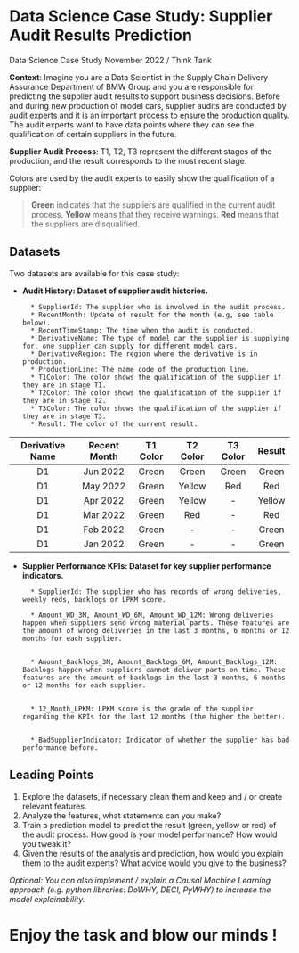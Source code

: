 # Data Science Case Study: Supplier Audit Results Prediction
Data Science Case Study November 2022 / Think Tank

**Context**: Imagine you are a Data Scientist in the Supply Chain Delivery Assurance Department of BMW Group and you are responsible for predicting the supplier audit results to support business decisions. Before and during new production of model cars, supplier audits are conducted by audit experts and it is an important process to ensure the production quality. The audit experts want to have data points where they can see the qualification of certain suppliers in the future.

**Supplier Audit Process**: T1, T2, T3 represent the different stages of the production, and the result corresponds to the most recent stage.

Colors are used by the audit experts to easily show the qualification of a supplier:

> **Green** indicates that the suppliers are qualified in the current audit process.
> **Yellow** means that they receive warnings.
> **Red** means that the suppliers are disqualified.

## Datasets
Two datasets are available for this case study:

- **Audit History: Dataset of supplier audit histories.**

		* SupplierId: The supplier who is involved in the audit process.
		* RecentMonth: Update of result for the month (e.g, see table below).
		* RecentTimeStamp: The time when the audit is conducted.
		* DerivativeName: The type of model car the supplier is supplying for, one supplier can supply for different model cars.
		* DerivativeRegion: The region where the derivative is in production.
		* ProductionLine: The name code of the production line.
		* T1Color: The color shows the qualification of the supplier if they are in stage T1.
		* T2Color: The color shows the qualification of the supplier if they are in stage T2.
		* T3Color: The color shows the qualification of the supplier if they are in stage T3.
		* Result: The color of the current result.

|Derivative Name|Recent Month|T1 Color|T2 Color|T3 Color|Result|
|:-:|:-:|:-:|:-:|:-:|:-:|
|D1|Jun 2022|Green|Green|Green|Green|
|D1|May 2022|Green|Yellow|Red|Red|
|D1|Apr 2022|Green|Yellow|-|Yellow|
|D1|Mar 2022|Green|Red|-|Red|
|D1|Feb 2022|Green|-|-|Green|
|D1|Jan 2022|Green|-|-|Green|

- **Supplier Performance KPIs: Dataset for key supplier performance indicators.**

		* SupplierId: The supplier who has records of wrong deliveries, weekly reds, backlogs or LPKM score.
	
		* Amount_WD_3M, Amount_WD_6M, Amount_WD_12M: Wrong deliveries happen when suppliers send wrong material parts. These features are the amount of wrong deliveries in the last 3 months, 6 months or 12 months for each supplier.


		* Amount_Backlogs_3M, Amount_Backlogs_6M, Amount_Backlogs_12M: Backlogs happen when suppliers cannot deliver parts on time. These features are the amount of backlogs in the last 3 months, 6 months or 12 months for each supplier.


		* 12_Month_LPKM: LPKM score is the grade of the supplier regarding the KPIs for the last 12 months (the higher the better).


		* BadSupplierIndicator: Indicator of whether the supplier has bad performance before.

## Leading Points

1. Explore the datasets, if necessary clean them and keep and / or create relevant features.
2.  Analyze the features, what statements can you make?
3. Train a prediction model to predict the result (green, yellow or red) of the audit process. How good is your model performance? How would you tweak it?
4. Given the results of the analysis and prediction, how would you explain them to the audit experts? What advice would you give to the business?

*Optional: You can also implement / explain a Causal Machine Learning approach (e.g. python libraries: DoWHY, DECI, PyWHY) to increase the model explainability.*

# Enjoy the task and blow our minds !
